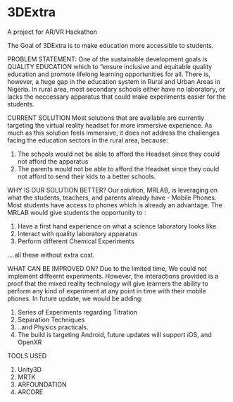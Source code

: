 # 3DExtra
A project for AR/VR Hackathon

The Goal of 3DExtra is to make education more accessible to students.

PROBLEM STATEMENT:
One of the sustainable development goals is QUALITY EDUCATION which  to “ensure inclusive and equitable quality education and promote lifelong learning opportunities for all.
There is, however, a huge gap in the education system in Rural and Urban Areas in Nigeria. In rural area, most secondary schools either have no laboratory, or lacks the neccessary apparatus that could make experiments easier for the students.


CURRENT SOLUTION
Most solutions that are available are currently targeting the virtual reality headset for more immersive experience. As much as this solution feels immersive, it does not address the challenges facing the education sectors in the rural area, because:
1. The schools would not be able to afford the Headset since they could not afford the apparatus
2. The parents would not be able to afford the Headset since they could not afford to send their kids to a better schools.


WHY IS OUR SOLUTION BETTER?
Our solution, MRLAB, is leveraging on what the students, teachers, and parents already have - Mobile Phones.
Most students have access to phones which is already an advantage. The MRLAB would give students the opportunity to :
1. Have a first hand experience on what a science laboratory looks like
2. Interact with quality laboratory apparatus
3. Perform different Chemical Experiments

....all these without extra cost.


WHAT CAN BE IMPROVED ON?
Due to the limited time, We could not implement diffeernt experiments. However, the interactions provided is a proof that the mixed reality technology will give learners the ability to perform any kind of experiment at any point in time with their mobile phones.
In future update, we would be adding:
1. Series of Experiments regarding Titration
2. Separation Techniques
3. ..and Physics practicals.
4. The build is targeting Android, future updates will support iOS, and OpenXR


TOOLS USED
1. Unity3D
2. MRTK
3. ARFOUNDATION
4. ARCORE
